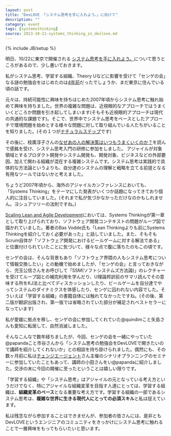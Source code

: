 ```yaml
---
layout: post
title: "DevLOVE 「システム思考を手に入れよう。」に向けて"
description: ""
category: event
tags: [systemsthinking]
source: 2013-10-21-systems_thinking_in_devlove.md
---
```

{% include JB/setup %}

明日、10/22に東京で開催される [システム思考を手に入れよう。](http://devlove.doorkeeper.jp/events/6155)について思うところがあるので、少し書いておきます。

私がシステム思考、学習する組織、Theory Uなどに影響を受けて「センゲの会」なる謎の勉強会をはじめたのは[4年前](http://atnd.org/events/1176)だったでしょうか、まだ東京に住んでいる頃の話です。

元々は、持続可能性に興味を持ちはじめた2007年頃からシステム思考に触れ始めて興味を持ちました。世界の複雑な問題は、近視眼的なアプローチではうまくいくどころか問題を引き起してしまいます(そもそも近視眼的アプローチは現代の共通的な課題です)。そこで、世界中でシステム思考をベースとしたアプローチで環境問題を始めとする様々な問題に対して取り組んでいる人たちがいることを知りました。(その１つが[ナチュラルステップ](http://www.thenaturalstep.org/ja/japan)です)

その後に、枝廣淳子さんの[なぜあの人の解決策はいつもうまくいくのか？](http://amzn.to/1b5N8fh)を読んで感銘を受け、システム思考入門の研修に参加をしました。 アジャイルが対象領域とするプロダクト開発やシステム開発も、開発対象、ビジネスなどの外部要因、加えて関わる組織が混在する複雑システムです。システム思考は実践的で具体的な方法論というよりも、自分達のシステムの理解と戦略を立てる前提となる有用なツールではないかと考えました。

ちょうど2007年頃から、海外のアジャイルカンファレンスにおいても、「Systems Thinking」をテーマにした発表がいくつか話題になってきており個人的に注目していました。(それまで私が気づかなかっただけなのかもしれません。ヨシュアツリーの法則ですね。)

[Scaling Lean and Agile Development](http://amzn.to/1b5MAGr)においては、Systems Thinkingが第一章として取り上げられており、ソフトウェア開発コンテキストの問題がループ図で描かれていました。著者のBas Vodde氏も「Lean Thinkingよりも前にSystems Thinkingを紹介しておく必要があった」と話していました。また、そもそもScrum自体が「ソフトウェア開発におけるビールゲームに対する解法である」と位置付けられていたことに気づいて、様々な点で腹に落ちたのもこの頃です。

センゲの会は、そんな背景もあり「ソフトウェア界隈の人もシステム思考について情報交換したい」との動機で始めましたが、「センゲの会」と言っておきながら、児玉公信さんをお呼びして「SSM(ソフトシステムズ方法論)」のレクチャーを受けてループ図との補完利用を学んだり、U理論邦訳前のサマリ読んでその意味する所をKJ法と比べてディスカッションしたり、ビールゲームを自分達でやってシステムのダイナミクスを体感したり、センゲに囚われない内容でした。そういえば「学習する組織」の書籍自体には触れてなかったですね。(その後、第二版が翻訳出版され、第一版では省略されていた部分が補足されベストセラーになっています)

私が愛媛に拠点を移し、センゲの会に参加してくれていた@quindimこと矢島さんも愛知に転居して、自然消滅しました。

そんなこんなで数年経ちましたが、今回、センゲの会を一緒にやっていた@papandaこと市谷さんから「システム思考の勉強会をDevLOVEで開きたいので講師を紹介してくれないか」との相談を持ち掛けられました。偶然にも、その数ヶ月前に私は[チェンジエージェント](http://change-agent.jp/)さん主催のシナリオプランニングのセミナーに参加していたこともあって、講師の小田さんをい@papandaに紹介しました。交渉の末に今回の開催に至ったということは嬉しい限りです。

「学習する組織」や「システム思考」はアジャイルの元となっている考え方というだけでなく、特にアジャイルな組織変革を目指す人達にとっては、学習する組織は、**組織変革のベース**となる重要な考え方です。学習する組織の一部であるシステム思考は、**複雑な世界に生きる現代人にとっての必須スキル**と私は捉えています。

私は残念ながら参加することはできませんが、参加者の皆さんには、是非ともDevLOVEというエンジニアのコミュニティをきっかけにシステム思考に触れることで一層興味をもってもらいたいと思います。

